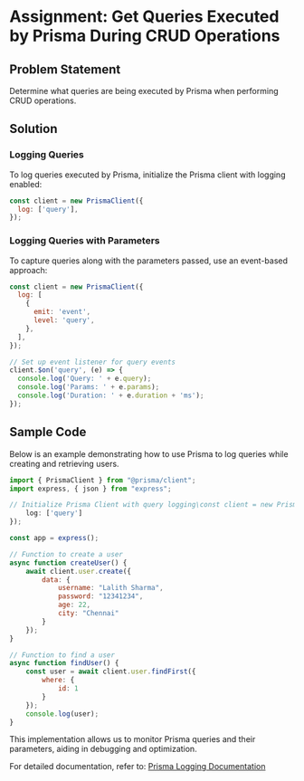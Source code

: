 # Assignment: Get Queries Executed by Prisma During CRUD Operations

## Problem Statement
Determine what queries are being executed by Prisma when performing CRUD operations.

## Solution

### Logging Queries
To log queries executed by Prisma, initialize the Prisma client with logging enabled:

```javascript
const client = new PrismaClient({
  log: ['query'],
});
```

### Logging Queries with Parameters
To capture queries along with the parameters passed, use an event-based approach:

```javascript
const client = new PrismaClient({
  log: [
    {
      emit: 'event',
      level: 'query',
    },
  ],
});

// Set up event listener for query events
client.$on('query', (e) => {
  console.log('Query: ' + e.query);
  console.log('Params: ' + e.params);
  console.log('Duration: ' + e.duration + 'ms');
});
```

## Sample Code
Below is an example demonstrating how to use Prisma to log queries while creating and retrieving users.

```javascript
import { PrismaClient } from "@prisma/client";
import express, { json } from "express";

// Initialize Prisma Client with query logging\const client = new PrismaClient({
    log: ['query']
});

const app = express();

// Function to create a user
async function createUser() {    
    await client.user.create({
        data: {
            username: "Lalith Sharma",
            password: "12341234",
            age: 22,
            city: "Chennai"
        }
    });
}

// Function to find a user
async function findUser() {
    const user = await client.user.findFirst({
        where: {
            id: 1
        }
    });
    console.log(user);
}
```

This implementation allows us to monitor Prisma queries and their parameters, aiding in debugging and optimization.

For detailed documentation, refer to: [Prisma Logging Documentation](https://www.prisma.io/docs/orm/prisma-client/observability-and-logging/logging)

